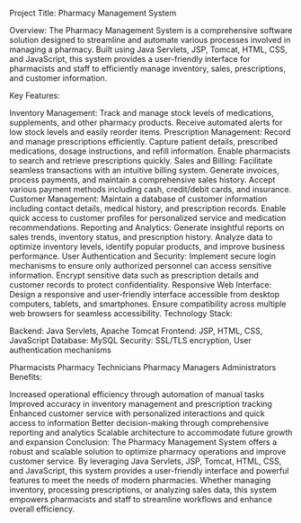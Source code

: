 
Project Title: Pharmacy Management System

Overview:
The Pharmacy Management System is a comprehensive software solution designed to streamline and automate various processes involved in managing a pharmacy. Built using Java Servlets, JSP, Tomcat, HTML, CSS, and JavaScript, this system provides a user-friendly interface for pharmacists and staff to efficiently manage inventory, sales, prescriptions, and customer information.

Key Features:

Inventory Management: Track and manage stock levels of medications, supplements, and other pharmacy products. Receive automated alerts for low stock levels and easily reorder items.
Prescription Management: Record and manage prescriptions efficiently. Capture patient details, prescribed medications, dosage instructions, and refill information. Enable pharmacists to search and retrieve prescriptions quickly.
Sales and Billing: Facilitate seamless transactions with an intuitive billing system. Generate invoices, process payments, and maintain a comprehensive sales history. Accept various payment methods including cash, credit/debit cards, and insurance.
Customer Management: Maintain a database of customer information including contact details, medical history, and prescription records. Enable quick access to customer profiles for personalized service and medication recommendations.
Reporting and Analytics: Generate insightful reports on sales trends, inventory status, and prescription history. Analyze data to optimize inventory levels, identify popular products, and improve business performance.
User Authentication and Security: Implement secure login mechanisms to ensure only authorized personnel can access sensitive information. Encrypt sensitive data such as prescription details and customer records to protect confidentiality.
Responsive Web Interface: Design a responsive and user-friendly interface accessible from desktop computers, tablets, and smartphones. Ensure compatibility across multiple web browsers for seamless accessibility.
Technology Stack:

Backend: Java Servlets, Apache Tomcat
Frontend: JSP, HTML, CSS, JavaScript
Database: MySQL
Security: SSL/TLS encryption, User authentication mechanisms


Pharmacists
Pharmacy Technicians
Pharmacy Managers
Administrators
Benefits:

Increased operational efficiency through automation of manual tasks
Improved accuracy in inventory management and prescription tracking
Enhanced customer service with personalized interactions and quick access to information
Better decision-making through comprehensive reporting and analytics
Scalable architecture to accommodate future growth and expansion
Conclusion:
The Pharmacy Management System offers a robust and scalable solution to optimize pharmacy operations and improve customer service. By leveraging Java Servlets, JSP, Tomcat, HTML, CSS, and JavaScript, this system provides a user-friendly interface and powerful features to meet the needs of modern pharmacies. Whether managing inventory, processing prescriptions, or analyzing sales data, this system empowers pharmacists and staff to streamline workflows and enhance overall efficiency.
